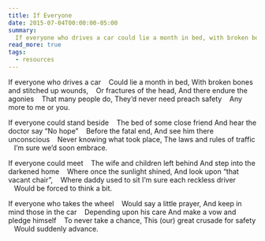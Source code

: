 ```yaml
---
title: If Everyone
date: 2015-07-04T00:00:00-05:00
summary:
  If everyone who drives a car could lie a month in bed, with broken bones and stitched up wounds, or fractures of the head, and there endure the agonies that many people do, they’d never need preach safety any more to me or you.
read_more: true
tags:
  - resources
---
```

If everyone who drives a car
   Could lie a month in bed,
With broken bones and stitched up wounds,
   Or fractures of the head,
And there endure the agonies
   That many people do,
They’d never need preach safety
   Any more to me or you.

If everyone could stand beside
   The bed of some close friend
And hear the doctor say &ldquo;No hope&rdquo;
   Before the fatal end,
And see him there unconscious
   Never knowing what took place,
The laws and rules of traffic
   I’m sure we’d soon embrace.

If everyone could meet
   The wife and children left behind
And step into the darkened home
   Where once the sunlight shined,
And look upon &ldquo;that vacant chair&rdquo;,
   Where daddy used to sit
I’m sure each reckless driver
   Would be forced to think a bit.

If everyone who takes the wheel
   Would say a little prayer,
And keep in mind those in the car
   Depending upon his care
And make a vow and pledge himself
   To never take a chance,
This (our) great crusade for safety
   Would suddenly advance.
